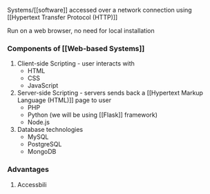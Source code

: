 Systems/[[software]] accessed over a network connection using [[Hypertext Transfer Protocol (HTTP)]]

Run on a web browser, no need for local installation

### Components of [[Web-based Systems]]
1. Client-side Scripting - user interacts with
	- HTML
	- CSS
	- JavaScript
2. Server-side Scripting - servers sends back a [[Hypertext Markup Language (HTML)]] page to user
	- PHP
	- Python (we will be using [[Flask]] framework)
	- Node.js
3. Database technologies
	- MySQL
	- PostgreSQL
	- MongoDB

### Advantages
1. Accessbili
